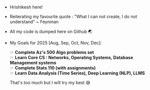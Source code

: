 - Hrishikesh here!
- Reiterating my favourite quote : "What I can not create, I do not understand" ~ Feynman
- All my code is dumped here on Github 🌏
  
- My Goals for 2025 [Aug, Sep, Oct, Nov, Dec]: <br>

    ☞  **Complete Az's 500 Algo problems set** <br>
    ☞  **Learn Core CS : Networks, Operating Systems, Database Management systems** <br>
    ☞  **Complete Stats 110 (with assignments)** <br>
    ☞  **Learn Data Analysis (Time Series), Deep Learning (NLP), LLMS** <br>
 
  That's too much but I will try my best 😅
<!---
Hrishi11572/Hrishi11572 is a ✨ special ✨ repository because its `README.md` (this file) appears on your GitHub profile.
You can click the Preview link to take a look at your changes.
--->
